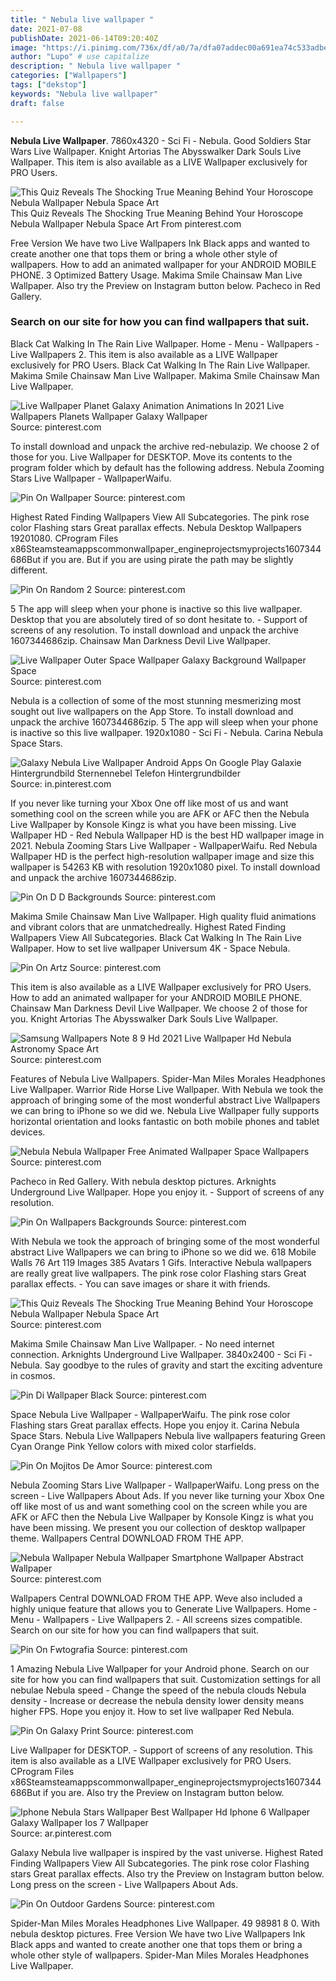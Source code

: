 ```yaml
---
title: " Nebula live wallpaper "
date: 2021-07-08
publishDate: 2021-06-14T09:20:40Z
image: "https://i.pinimg.com/736x/df/a0/7a/dfa07addec00a691ea74c533adbece73.jpg"
author: "Lupo" # use capitalize
description: " Nebula live wallpaper "
categories: ["Wallpapers"]
tags: ["dekstop"]
keywords: "Nebula live wallpaper"
draft: false

---
```



**Nebula Live Wallpaper**. 7860x4320 - Sci Fi - Nebula. Good Soldiers Star Wars Live Wallpaper. Knight Artorias The Abysswalker Dark Souls Live Wallpaper. This item is also available as a LIVE Wallpaper exclusively for PRO Users.

![This Quiz Reveals The Shocking True Meaning Behind Your Horoscope Nebula Wallpaper Nebula Space Art](https://i.pinimg.com/originals/f9/61/8d/f9618d5f68aaa3abadca6c90c43067be.jpg "This Quiz Reveals The Shocking True Meaning Behind Your Horoscope Nebula Wallpaper Nebula Space Art")
This Quiz Reveals The Shocking True Meaning Behind Your Horoscope Nebula Wallpaper Nebula Space Art From pinterest.com


Free Version We have two Live Wallpapers Ink Black apps and wanted to create another one that tops them or bring a whole other style of wallpapers. How to add an animated wallpaper for your ANDROID MOBILE PHONE. 3 Optimized Battery Usage. Makima Smile Chainsaw Man Live Wallpaper. Also try the Preview on Instagram button below. Pacheco in Red Gallery.

### Search on our site for how you can find wallpapers that suit.

Black Cat Walking In The Rain Live Wallpaper. Home - Menu - Wallpapers - Live Wallpapers 2. This item is also available as a LIVE Wallpaper exclusively for PRO Users. Black Cat Walking In The Rain Live Wallpaper. Makima Smile Chainsaw Man Live Wallpaper. Makima Smile Chainsaw Man Live Wallpaper.


![Live Wallpaper Planet Galaxy Animation Animations In 2021 Live Wallpapers Planets Wallpaper Galaxy Wallpaper](https://i.pinimg.com/originals/3f/03/6a/3f036a8d2886399444d0ec416ae995e3.jpg "Live Wallpaper Planet Galaxy Animation Animations In 2021 Live Wallpapers Planets Wallpaper Galaxy Wallpaper")
Source: pinterest.com

To install download and unpack the archive red-nebulazip. We choose 2 of those for you. Live Wallpaper for DESKTOP. Move its contents to the program folder which by default has the following address. Nebula Zooming Stars Live Wallpaper - WallpaperWaifu.

![Pin On Wallpaper](https://i.pinimg.com/originals/fd/41/7f/fd417f27c2b055e0bfc6b14ed0f72a60.jpg "Pin On Wallpaper")
Source: pinterest.com

Highest Rated Finding Wallpapers View All Subcategories. The pink rose color Flashing stars Great parallax effects. Nebula Desktop Wallpapers 19201080. CProgram Files x86Steamsteamappscommonwallpaper_engineprojectsmyprojects1607344686But if you are. But if you are using pirate the path may be slightly different.

![Pin On Random 2](https://i.pinimg.com/originals/06/cb/10/06cb10d3ad010c69a94576743b9076f5.jpg "Pin On Random 2")
Source: pinterest.com

5 The app will sleep when your phone is inactive so this live wallpaper. Desktop that you are absolutely tired of so dont hesitate to. - Support of screens of any resolution. To install download and unpack the archive 1607344686zip. Chainsaw Man Darkness Devil Live Wallpaper.

![Live Wallpaper Outer Space Wallpaper Galaxy Background Wallpaper Space](https://i.pinimg.com/originals/bf/fa/9d/bffa9d93d26bd411167103242c8f3dc4.jpg "Live Wallpaper Outer Space Wallpaper Galaxy Background Wallpaper Space")
Source: pinterest.com

Nebula is a collection of some of the most stunning mesmerizing most sought out live wallpapers on the App Store. To install download and unpack the archive 1607344686zip. 5 The app will sleep when your phone is inactive so this live wallpaper. 1920x1080 - Sci Fi - Nebula. Carina Nebula Space Stars.

![Galaxy Nebula Live Wallpaper Android Apps On Google Play Galaxie Hintergrundbild Sternennebel Telefon Hintergrundbilder](https://i.pinimg.com/originals/d6/c5/88/d6c5884f5a36c07aa405dc5f6e425bdd.jpg "Galaxy Nebula Live Wallpaper Android Apps On Google Play Galaxie Hintergrundbild Sternennebel Telefon Hintergrundbilder")
Source: in.pinterest.com

If you never like turning your Xbox One off like most of us and want something cool on the screen while you are AFK or AFC then the Nebula Live Wallpaper by Konsole Kingz is what you have been missing. Live Wallpaper HD - Red Nebula Wallpaper HD is the best HD wallpaper image in 2021. Nebula Zooming Stars Live Wallpaper - WallpaperWaifu. Red Nebula Wallpaper HD is the perfect high-resolution wallpaper image and size this wallpaper is 54263 KB with resolution 1920x1080 pixel. To install download and unpack the archive 1607344686zip.

![Pin On D D Backgrounds](https://i.pinimg.com/originals/36/1c/d7/361cd79209465c6423fe0b73c292562c.jpg "Pin On D D Backgrounds")
Source: pinterest.com

Makima Smile Chainsaw Man Live Wallpaper. High quality fluid animations and vibrant colors that are unmatchedreally. Highest Rated Finding Wallpapers View All Subcategories. Black Cat Walking In The Rain Live Wallpaper. How to set live wallpaper Universum 4K - Space Nebula.

![Pin On Artz](https://i.pinimg.com/originals/0d/51/01/0d5101ad988b083650253f54b0f5b0ce.jpg "Pin On Artz")
Source: pinterest.com

This item is also available as a LIVE Wallpaper exclusively for PRO Users. How to add an animated wallpaper for your ANDROID MOBILE PHONE. Chainsaw Man Darkness Devil Live Wallpaper. We choose 2 of those for you. Knight Artorias The Abysswalker Dark Souls Live Wallpaper.

![Samsung Wallpapers Note 8 9 Hd 2021 Live Wallpaper Hd Nebula Astronomy Space Art](https://i.pinimg.com/originals/d6/8f/90/d68f90b4999b50f2243f2095901c2b47.jpg "Samsung Wallpapers Note 8 9 Hd 2021 Live Wallpaper Hd Nebula Astronomy Space Art")
Source: pinterest.com

Features of Nebula Live Wallpapers. Spider-Man Miles Morales Headphones Live Wallpaper. Warrior Ride Horse Live Wallpaper. With Nebula we took the approach of bringing some of the most wonderful abstract Live Wallpapers we can bring to iPhone so we did we. Nebula Live Wallpaper fully supports horizontal orientation and looks fantastic on both mobile phones and tablet devices.

![Nebula Nebula Wallpaper Free Animated Wallpaper Space Wallpapers](https://i.pinimg.com/originals/1f/ab/80/1fab805dc3dd2aab386b855e4ef9748c.jpg "Nebula Nebula Wallpaper Free Animated Wallpaper Space Wallpapers")
Source: pinterest.com

Pacheco in Red Gallery. With nebula desktop pictures. Arknights Underground Live Wallpaper. Hope you enjoy it. - Support of screens of any resolution.

![Pin On Wallpapers Backgrounds](https://i.pinimg.com/originals/2d/cd/3d/2dcd3de881460b6d030b37436739d4cc.jpg "Pin On Wallpapers Backgrounds")
Source: pinterest.com

With Nebula we took the approach of bringing some of the most wonderful abstract Live Wallpapers we can bring to iPhone so we did we. 618 Mobile Walls 76 Art 119 Images 385 Avatars 1 Gifs. Interactive Nebula wallpapers are really great live wallpapers. The pink rose color Flashing stars Great parallax effects. - You can save images or share it with friends.

![This Quiz Reveals The Shocking True Meaning Behind Your Horoscope Nebula Wallpaper Nebula Space Art](https://i.pinimg.com/originals/f9/61/8d/f9618d5f68aaa3abadca6c90c43067be.jpg "This Quiz Reveals The Shocking True Meaning Behind Your Horoscope Nebula Wallpaper Nebula Space Art")
Source: pinterest.com

Makima Smile Chainsaw Man Live Wallpaper. - No need internet connection. Arknights Underground Live Wallpaper. 3840x2400 - Sci Fi - Nebula. Say goodbye to the rules of gravity and start the exciting adventure in cosmos.

![Pin Di Wallpaper Black](https://i.pinimg.com/originals/37/60/a6/3760a6931d75d48156322477ab24334a.jpg "Pin Di Wallpaper Black")
Source: pinterest.com

Space Nebula Live Wallpaper - WallpaperWaifu. The pink rose color Flashing stars Great parallax effects. Hope you enjoy it. Carina Nebula Space Stars. Nebula Live Wallpapers Nebula live wallpapers featuring Green Cyan Orange Pink Yellow colors with mixed color starfields.

![Pin On Mojitos De Amor](https://i.pinimg.com/originals/a0/59/0e/a0590e93a50aa3da22b16ecc2535bfb2.gif "Pin On Mojitos De Amor")
Source: pinterest.com

Nebula Zooming Stars Live Wallpaper - WallpaperWaifu. Long press on the screen - Live Wallpapers About Ads. If you never like turning your Xbox One off like most of us and want something cool on the screen while you are AFK or AFC then the Nebula Live Wallpaper by Konsole Kingz is what you have been missing. We present you our collection of desktop wallpaper theme. Wallpapers Central DOWNLOAD FROM THE APP.

![Nebula Wallpaper Nebula Wallpaper Smartphone Wallpaper Abstract Wallpaper](https://i.pinimg.com/originals/0f/eb/1a/0feb1ae06290268418ae72c99837e3ac.png "Nebula Wallpaper Nebula Wallpaper Smartphone Wallpaper Abstract Wallpaper")
Source: pinterest.com

Wallpapers Central DOWNLOAD FROM THE APP. Weve also included a highly unique feature that allows you to Generate Live Wallpapers. Home - Menu - Wallpapers - Live Wallpapers 2. - All screens sizes compatible. Search on our site for how you can find wallpapers that suit.

![Pin On Fwtografia](https://i.pinimg.com/736x/8e/cf/d3/8ecfd3a00dcab214f05849992215a73c.jpg "Pin On Fwtografia")
Source: pinterest.com

1 Amazing Nebula Live Wallpaper for your Android phone. Search on our site for how you can find wallpapers that suit. Customization settings for all nebulae Nebula speed - Change the speed of the nebula clouds Nebula density - Increase or decrease the nebula density lower density means higher FPS. Hope you enjoy it. How to set live wallpaper Red Nebula.

![Pin On Galaxy Print](https://i.pinimg.com/originals/c0/3f/ae/c03fae838d85d938add6424247f0c3dd.jpg "Pin On Galaxy Print")
Source: pinterest.com

Live Wallpaper for DESKTOP. - Support of screens of any resolution. This item is also available as a LIVE Wallpaper exclusively for PRO Users. CProgram Files x86Steamsteamappscommonwallpaper_engineprojectsmyprojects1607344686But if you are. Also try the Preview on Instagram button below.

![Iphone Nebula Stars Wallpaper Best Wallpaper Hd Iphone 6 Wallpaper Galaxy Wallpaper Ios 7 Wallpaper](https://i.pinimg.com/originals/64/be/ed/64beeddb8467c88adb97e07dcbb83161.jpg "Iphone Nebula Stars Wallpaper Best Wallpaper Hd Iphone 6 Wallpaper Galaxy Wallpaper Ios 7 Wallpaper")
Source: ar.pinterest.com

Galaxy Nebula live wallpaper is inspired by the vast universe. Highest Rated Finding Wallpapers View All Subcategories. The pink rose color Flashing stars Great parallax effects. Also try the Preview on Instagram button below. Long press on the screen - Live Wallpapers About Ads.

![Pin On Outdoor Gardens](https://i.pinimg.com/736x/df/a0/7a/dfa07addec00a691ea74c533adbece73.jpg "Pin On Outdoor Gardens")
Source: pinterest.com

Spider-Man Miles Morales Headphones Live Wallpaper. 49 98981 8 0. With nebula desktop pictures. Free Version We have two Live Wallpapers Ink Black apps and wanted to create another one that tops them or bring a whole other style of wallpapers. Spider-Man Miles Morales Headphones Live Wallpaper.

